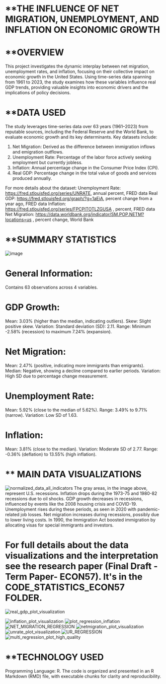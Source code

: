 # **THE INFLUENCE OF NET MIGRATION, UNEMPLOYMENT, AND INFLATION ON ECONOMIC GROWTH
# **OVERVIEW
This project investigates the dynamic interplay between net migration, unemployment rates, and inflation, focusing on their collective impact on economic growth in the United States. Using time-series data spanning from 1961 to 2023, the study examines how these variables influence real GDP trends, providing valuable insights into economic drivers and the implications of policy decisions.

# **DATA USED 
The study leverages time-series data over 63 years (1961–2023) from reputable sources, including the Federal Reserve and the World Bank, to evaluate economic growth and its key determinants. Key datasets include:
1. Net Migration: Derived as the difference between immigration inflows and emigration outflows.
2. Unemployment Rate: Percentage of the labor force actively seeking employment but currently jobless.
3. Inflation: Annual percentage change in the Consumer Price Index (CPI).
4. Real GDP: Percentage change in the total value of goods and services produced annually.

For more details about the dataset:
Unemployment Rate: https://fred.stlouisfed.org/series/UNRATE, annual percent, FRED data
Real GDP: https://fred.stlouisfed.org/graph/?g=1aEiA, percent change from a year ago, FRED data 
Inflation: https://fred.stlouisfed.org/series/FPCPITOTLZGUSA , percent, FRED data
Net Migration: https://data.worldbank.org/indicator/SM.POP.NETM?locations=us , percent change, World Bank

# **SUMMARY STATISTICS
![image](https://github.com/user-attachments/assets/082f3ab9-382d-4075-b804-c1cd72dde053)

# General Information:
   Contains 63 observations across 4 variables.
# GDP Growth:

   Mean: 3.03% (higher than the median, indicating outliers).
   Skew: Slight positive skew.
   Variation: Standard deviation (SD): 2.11.
   Range: Minimum -2.58% (recession) to maximum 7.24% (expansion).
# Net Migration:

   Mean: 2.47% (positive, indicating more immigrants than emigrants).
   Median: Negative, showing a decline compared to earlier periods.
   Variation: High SD due to percentage change measurement.
# Unemployment Rate:

   Mean: 5.92% (close to the median of 5.62%).
   Range: 3.49% to 9.71% (narrow).
   Variation: Low SD of 1.63.
# Inflation:

   Mean: 3.81% (close to the median).
   Variation: Moderate SD of 2.77.
   Range: -0.36% (deflation) to 13.55% (high inflation).

# ** MAIN DATA VISUALIZATIONS

![normalized_data_all_indicators](https://github.com/user-attachments/assets/f4f96528-ab55-45b3-8893-ef883635d005)
The gray areas, in the image above,  represent U.S. recessions. Inflation drops during the 1973-75 and 1980-82 recessions due to oil shocks. GDP growth decreases in recessions, influenced by events like the 2008 housing crisis and COVID-19. Unemployment rises during these periods, as seen in 2020 with pandemic-related job losses. Net migration increases during recessions, possibly due to lower living costs. In 1990, the Immigration Act boosted immigration by allocating visas for special immigrants and investors.
 # For full details about the data visualizations and the interpretation see the research paper (Final Draft - Term Paper- ECON57). It's in the CODE_STATISTICS_ECON57 FOLDER.
 
 ![real_gdp_plot_visualization](https://github.com/user-attachments/assets/a7872964-456b-420d-b6ee-4c071929959a)

![inflation_plot_visualization](https://github.com/user-attachments/assets/7fdf00d5-71df-46e8-8678-fc52f54705a5)
![plot_regression_inflation](https://github.com/user-attachments/assets/d1985d16-7f2b-4607-a653-d21fefd33533)
![NET_MIGRATION_REGRESSION](https://github.com/user-attachments/assets/5e5d2bf4-bf69-45f5-a9f5-7a1b54199c0e)
![netmigration_plot_visualization](https://github.com/user-attachments/assets/a7410d3d-9ebf-4480-b02f-f3e36c4c5bb5)
![unrate_plot_visualization](https://github.com/user-attachments/assets/8ece5151-85a1-4426-905f-a01fb2425f00)
![UR_REGRESSION](https://github.com/user-attachments/assets/981d4fc1-0624-4cd5-bf2a-06ebd2ca04a4)
![multi_regression_plot_high_quality](https://github.com/user-attachments/assets/944e5c75-951f-4675-ab0f-69c963d0a781)


# **TECHNOLOGY USED
Programming Language: R. The code is organized and presented in an R Markdown (RMD) file, with executable chunks for clarity and reproducibility.

